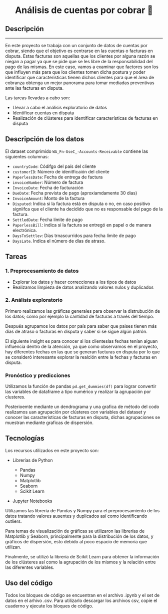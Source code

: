 <h1 align="center"> Análisis de cuentas por cobrar 📝  </h1>

## Descripción
***
En este proyecto se trabaja con un conjunto de datos de cuentas por cobrar, siendo que el objetivo es centrarse en las cuentas o facturas en disputa. Estas facturas son aquellas que los clientes por alguna razón se niegan a pagar ya que se pide que se les libre de la responsabilidad del pago de las mismas. 
En este caso, vamos a examinar que factores son los que influyen más para que los clientes tomen dicha postura y poder identificar que caracteristicas tienen dichos clientes para que el área de cobranza obtenga un mejor panorama para tomar mediadas preventivas ante las facturas en disputa. 


Las tareas llevadas a cabo son:
*	Llevar a cabo el análisis exploratorio de datos
*	Identificar cuentas en disputa
*	Realización de clústeres para identificar características de facturas en disputa


## Descripción de los datos 
El dataset comprimido `WA_Fn-UseC_-Accounts-Receivable` contiene las siguientes columnas:

- `countryCode`: Códifgo del país del cliente 	
- `customerID`: Número de idenitficaión del cliente
- `PaperlessDate`: Fecha de entrega de factura	
- `invoiceNumber`: Número de factura 	
- `InvoiceDate`: Fecha de facturación 	
- `DueDate`: Fecha prevista de pago (aproxiamdamente 30 dias)
- `InvoiceAmount`: Monto de la factura	
- `Disputed`: Indica si la factura está en disputa o no, en caso positivo signiifca que el cliente ha decidido que no es responsable del pago de la factura. 	
- `SettledDate`: Fecha límite de pago	
- `PaperlessBill`: indica si la factura se entregó en papel o de manera electrónica. 	
- `DaysToSettlev`: Días trnascurridos para fecha límite de pago
- `DaysLate`. Indica el número de días de atraso. 

## Tareas 
### 1. Preprocesamiento de datos 
* Explorar los datos y hacer correcciones a los tipos de datos
* Realizamos limpieza de datos analizando valores nulos y duplicados

### 2. Análisis exploratorio
Primero realizamos las gráficas generales para observar la distrubución de los datos;
como por ejemplo la cantidad de facturas a través del tiempo. 

Después agrupamos los datos por país para saber que paises tienen más días de atraso o facturas en disputa y saber si se sigue algún patrón. 

El siguiente insight es para conocer si los clienteslas fechas tenían alguan influencia dentro de la atención, ya que como observamos en el proyecto, hay diferentes fechas en las que se generan facturas en disputa por lo que se consideró interesante explorar la realción entre la fechas y facturas en disputa.

### Pronóstico y predicciones 
Utilizamos la función de pandas `pd.get_dummies(df)`  para lograr convertir las variables de dataframe a tipo numérico y realizar la agrupación por clusteres.

Posterioemte mediante un dendrograma y una grafica de método del codo realizamos uan agrupación por clústeres con variables del dataset y conocer las características de facturas en disputa, dichas agrupaciones se muestran mediante graficas de dispersión.



## Tecnologías
Los recursos utilizados en este proyecto son:
* Librerías de Python 
	* Pandas 
	* Numpy
	* Matplotlib
	* Seaborn
	* Scikit Learn

* Jupyter Notebooks

Utilizamos las librería de Pandas y Numpy   para el preprocesamiento de los datos tratando valores ausentes  y duplicados así como identificando outliers. 

Para temas de visualización de gráficas se utilizaron las librerías de Matplotlib y Seaborn, principalmente para la distribución de los datos, y gráficos de dispersión, esto debido al poco espacio de memoria que utilizan.


Finalmente, se utilizó la librería de Scikit Learn para obtener la información de los clústeres así como la agrupación de los mismos y la relación entre las diferentes variables. 


  ## Uso del código
  Todos los bloques de código se encuentran en el archivo .ipynb y el set de datos en el arhivo .csv. Para utilizarlo descargar los archivos csv, copie el cuaderno y ejecute los bloques de código.
